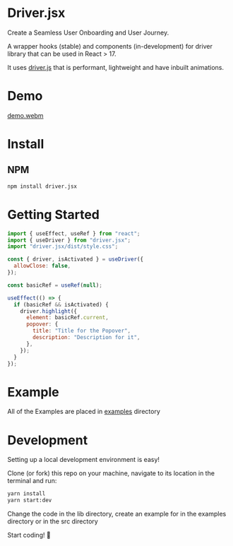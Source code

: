# Driver.jsx

Create a Seamless User Onboarding and User Journey.

A wrapper hooks (stable) and components (in-development) for driver library that can be used in React > 17.

It uses [driver.js]("https://github.com/kamranahmedse/driver.js") that is performant, lightweight and have inbuilt animations.

# Demo  
[demo.webm](https://user-images.githubusercontent.com/26070254/194285550-9164f13b-529a-46ec-86cb-e9b9b2f1caea.webm)


# Install

## NPM

```bash
npm install driver.jsx
```

# Getting Started

```js
import { useEffect, useRef } from "react";
import { useDriver } from "driver.jsx";
import "driver.jsx/dist/style.css";

const { driver, isActivated } = useDriver({
  allowClose: false, 
});

const basicRef = useRef(null);

useEffect(() => {
  if (basicRef && isActivated) {
    driver.highlight({
      element: basicRef.current,
      popover: {
        title: "Title for the Popover",
        description: "Description for it",
      },
    });
  }
});
```

# Example

All of the Examples are placed in [examples](https://github.com/Yasir900aslam/driver.jsx/tree/main/examples) directory

# Development

Setting up a local development environment is easy!

Clone (or fork) this repo on your machine, navigate to its location in the terminal and run:

```bash
yarn install
yarn start:dev
```

Change the code in the lib directory, create an example for in the examples directory or in the src directory

Start coding! 🥳

